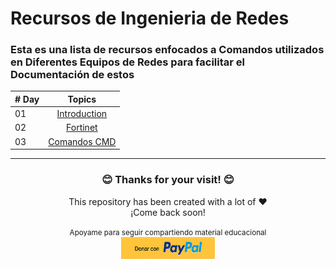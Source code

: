 # **Recursos de Ingenieria de Redes**

### Esta es una lista de recursos enfocados a Comandos utilizados en Diferentes Equipos de Redes para facilitar el Documentación de estos


|# Day | Topics                                                    |
|------|:---------------------------------------------------------:|
| 01  |  [Introduction](./readme.md)|
| 02  |  [Fortinet](./Fortinet/ComandosFortinet.md)|
| 03  |  [Comandos CMD](./Comandos_CMD/ComandosCMD.md)|



<hr>
<div align ="center">
    <h3> 😊 Thanks for your visit! 😊</h3>
    <p>
    This repository has been created with a lot of ❤️ </br>
    ¡Come back soon!
    </p>
    <small>Apoyame para seguir compartiendo material educacional</small> <br /> 
    <a href="https://www.paypal.com/donate/?hosted_button_id=FXLEYP4FXC5B2" target="_blank">
    <img src="IMG_otros/paypal.png" alt="Donar con Paypal" height="35px" width="150px" >
    </a>
</div>
